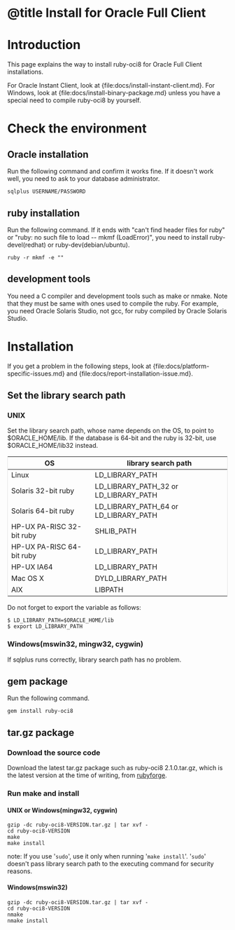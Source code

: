 # @title Install for Oracle Full Client

Introduction
============

This page explains the way to install ruby-oci8 for Oracle Full Client
installations.

For Oracle Instant Client, look at {file:docs/install-instant-client.md}.
For Windows, look at {file:docs/install-binary-package.md} unless you
have a special need to compile ruby-oci8 by yourself.

Check the environment
=====================

Oracle installation
-------------------

Run the following command and confirm it works fine. If it doesn't
work well, you need to ask to your database administrator.

    sqlplus USERNAME/PASSWORD

ruby installation
-----------------

Run the following command. If it ends with "can't find header files
for ruby" or "ruby: no such file to load -- mkmf (LoadError)", you need
to install ruby-devel(redhat) or ruby-dev(debian/ubuntu).

    ruby -r mkmf -e ""

development tools
-----------------

You need a C compiler and development tools such as make or nmake.
Note that they must be same with ones used to compile the ruby.
For example, you need Oracle Solaris Studio, not gcc, for ruby
compiled by Oracle Solaris Studio.

Installation
============

If you get a problem in the following steps, look at {file:docs/platform-specific-issues.md}
and {file:docs/report-installation-issue.md}.

Set the library search path
---------------------------

### UNIX

Set the library search path, whose name depends on the OS, to point to
$ORACLE\_HOME/lib. If the database is 64-bit and the ruby is 32-bit,
use $ORACLE\_HOME/lib32 instead.

<table style="border: 1px #E3E3E3 solid; border-collapse: collapse; border-spacing: 0;">
<thead>
  <tr><th> OS                        </th><th> library search path                   </th></tr>
</thead>
<tbody>
  <tr><td> Linux                     </td><td> LD_LIBRARY_PATH                       </td></tr>
  <tr><td> Solaris 32-bit ruby       </td><td> LD_LIBRARY_PATH_32 or LD_LIBRARY_PATH </td></tr>
  <tr><td> Solaris 64-bit ruby       </td><td> LD_LIBRARY_PATH_64 or LD_LIBRARY_PATH </td></tr>
  <tr><td> HP-UX PA-RISC 32-bit ruby </td><td> SHLIB_PATH                            </td></tr>
  <tr><td> HP-UX PA-RISC 64-bit ruby </td><td> LD_LIBRARY_PATH                       </td></tr>
  <tr><td> HP-UX IA64                </td><td> LD_LIBRARY_PATH                       </td></tr>
  <tr><td> Mac OS X                  </td><td> DYLD_LIBRARY_PATH                     </td></tr>
  <tr><td> AIX                       </td><td> LIBPATH                               </td></tr>
</tbody>
</table>

Do not forget to export the variable as follows:

    $ LD_LIBRARY_PATH=$ORACLE_HOME/lib
    $ export LD_LIBRARY_PATH

### Windows(mswin32, mingw32, cygwin)

If sqlplus runs correctly, library search path has no problem.

gem package
-----------

Run the following command.

    gem install ruby-oci8

tar.gz package
--------------

### Download the source code

Download the latest tar.gz package such as ruby-oci8 2.1.0.tar.gz,
which is the latest version at the time of writing, from [rubyforge][].

### Run make and install

#### UNIX or Windows(mingw32, cygwin)

    gzip -dc ruby-oci8-VERSION.tar.gz | tar xvf -
    cd ruby-oci8-VERSION
    make
    make install

note: If you use '`sudo`', use it only when running '`make install`'.
'`sudo`' doesn't pass library search path to the executing command for security reasons.

#### Windows(mswin32)


    gzip -dc ruby-oci8-VERSION.tar.gz | tar xvf -
    cd ruby-oci8-VERSION
    nmake
    nmake install

[rubyforge]: http://rubyforge.org/frs/?group_id=256
